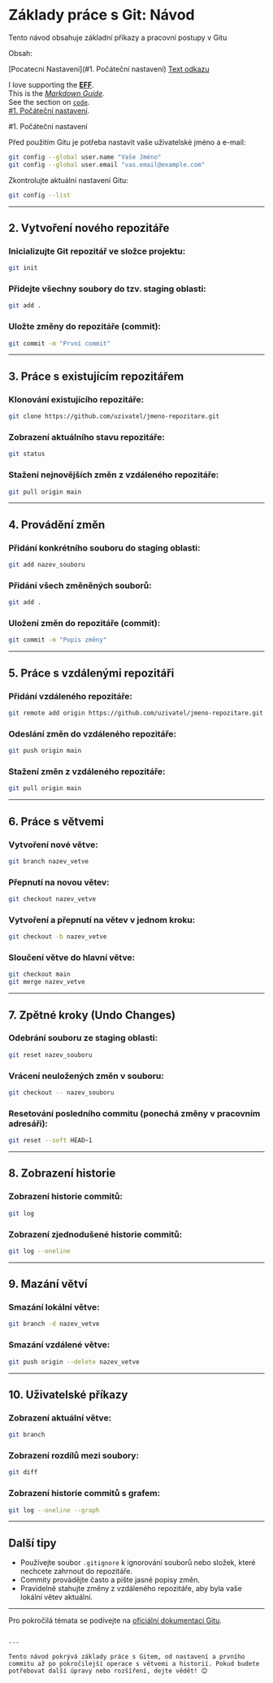 
# Základy práce s Git: Návod

Tento návod obsahuje základní příkazy a pracovní postupy v Gitu

Obsah:

[Pocatecni Nastaveni](#1. Počáteční nastavení)
[Text odkazu](#nazev-sekce)

I love supporting the **[EFF](https://eff.org)**.<br>
This is the *[Markdown Guide](https://www.markdownguide.org)*.<br>
See the section on [`code`](#code).<br>
[#1. Počáteční nastavení](##1.).<br>



#1. Počáteční nastavení

Před použitím Gitu je potřeba nastavit vaše uživatelské jméno a e-mail:

```bash
git config --global user.name "Vaše Jméno"
git config --global user.email "vas.email@example.com"
```

Zkontrolujte aktuální nastavení Gitu:

```bash
git config --list
```

---

## 2. Vytvoření nového repozitáře

### Inicializujte Git repozitář ve složce projektu:
```bash
git init
```

### Přidejte všechny soubory do tzv. staging oblasti:
```bash
git add .
```

### Uložte změny do repozitáře (commit):
```bash
git commit -m "První commit"
```

---

## 3. Práce s existujícím repozitářem

### Klonování existujícího repozitáře:
```bash
git clone https://github.com/uzivatel/jmeno-repozitare.git
```

### Zobrazení aktuálního stavu repozitáře:
```bash
git status
```

### Stažení nejnovějších změn z vzdáleného repozitáře:
```bash
git pull origin main
```

---

## 4. Provádění změn

### Přidání konkrétního souboru do staging oblasti:
```bash
git add nazev_souboru
```

### Přidání všech změněných souborů:
```bash
git add .
```

### Uložení změn do repozitáře (commit):
```bash
git commit -m "Popis změny"
```

---

## 5. Práce s vzdálenými repozitáři

### Přidání vzdáleného repozitáře:
```bash
git remote add origin https://github.com/uzivatel/jmeno-repozitare.git
```

### Odeslání změn do vzdáleného repozitáře:
```bash
git push origin main
```

### Stažení změn z vzdáleného repozitáře:
```bash
git pull origin main
```

---

## 6. Práce s větvemi

### Vytvoření nové větve:
```bash
git branch nazev_vetve
```

### Přepnutí na novou větev:
```bash
git checkout nazev_vetve
```

### Vytvoření a přepnutí na větev v jednom kroku:
```bash
git checkout -b nazev_vetve
```

### Sloučení větve do hlavní větve:
```bash
git checkout main
git merge nazev_vetve
```

---

## 7. Zpětné kroky (Undo Changes)

### Odebrání souboru ze staging oblasti:
```bash
git reset nazev_souboru
```

### Vrácení neuložených změn v souboru:
```bash
git checkout -- nazev_souboru
```

### Resetování posledního commitu (ponechá změny v pracovním adresáři):
```bash
git reset --soft HEAD~1
```

---

## 8. Zobrazení historie

### Zobrazení historie commitů:
```bash
git log
```

### Zobrazení zjednodušené historie commitů:
```bash
git log --oneline
```

---

## 9. Mazání větví

### Smazání lokální větve:
```bash
git branch -d nazev_vetve
```

### Smazání vzdálené větve:
```bash
git push origin --delete nazev_vetve
```

---

## 10. Uživatelské příkazy

### Zobrazení aktuální větve:
```bash
git branch
```

### Zobrazení rozdílů mezi soubory:
```bash
git diff
```

### Zobrazení historie commitů s grafem:
```bash
git log --oneline --graph
```

---

## Další tipy

- Používejte soubor `.gitignore` k ignorování souborů nebo složek, které nechcete zahrnout do repozitáře.
- Commity provádějte často a pište jasné popisy změn.
- Pravidelně stahujte změny z vzdáleného repozitáře, aby byla vaše lokální větev aktuální.

---

Pro pokročilá témata se podívejte na [oficiální dokumentaci Gitu](https://git-scm.com/doc).
```

---

Tento návod pokrývá základy práce s Gitem, od nastavení a prvního commitu až po pokročilejší operace s větvemi a historií. Pokud budete potřebovat další úpravy nebo rozšíření, dejte vědět! 😊
